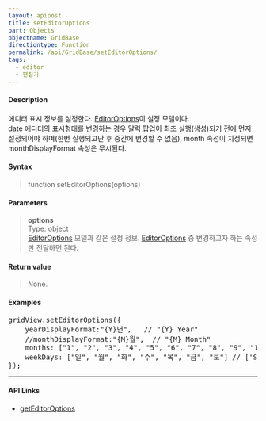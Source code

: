 ```yaml
---
layout: apipost
title: setEditorOptions
part: Objects
objectname: GridBase
directiontype: Function
permalink: /api/GridBase/setEditorOptions/
tags:
  - editor
  - 편집기
---
```



#### Description

 에디터 표시 정보를 설정한다. [EditorOptions](/api/types/EditorOptions/)이 설정 모델이다.  
 date 에디터의 표시형태를 변경하는 경우 달력 팝업이 최초 실행(생성)되기 전에 먼저 설정되어야 하며(한번 실행되고난 후 중간에 변경할 수 없음), month 속성이 지정되면 monthDisplayFormat 속성은 무시된다.  

#### Syntax

> function setEditorOptions(options)

#### Parameters

> **options**  
> Type: object  
> [EditorOptions](/api/types/EditorOptions/) 모델과 같은 설정 정보. [EditorOptions](/api/types/EditorOptions/) 중 변경하고자 하는 속성만 전달하면 된다.    

#### Return value

> None.

#### Examples 

<pre class="prettyprint">
gridView.setEditorOptions({
    yearDisplayFormat:"{Y}년",   // "{Y} Year"
    //monthDisplayFormat:"{M}월",  // "{M} Month"  
    months: ["1", "2", "3", "4", "5", "6", "7", "8", "9", "10", "11", "12"],  // ['Jan', 'Feb, 'Mar', 'Apr'....]   
    weekDays: ["일", "월", "화", "수", "목", "금", "토"] // ['SUN', 'MON', 'TUE', 'WED'....]  
});
</pre>

---

#### API Links

* [getEditorOptions](/api/GridBase/getEditorOptions)